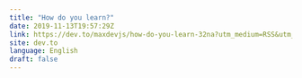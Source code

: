 ```yaml
---
title: "How do you learn?"
date: 2019-11-13T19:57:29Z
link: https://dev.to/maxdevjs/how-do-you-learn-32na?utm_medium=RSS&utm_source=news.12bit.vn
site: dev.to
language: English
draft: false
---
```

